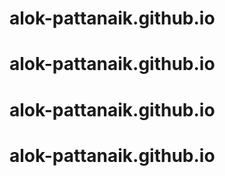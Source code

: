 # alok-pattanaik.github.io
# alok-pattanaik.github.io
# alok-pattanaik.github.io
# alok-pattanaik.github.io
